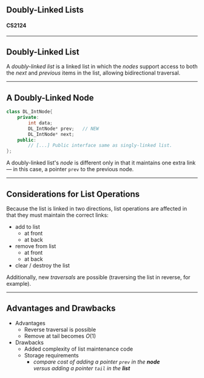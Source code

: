 ## Doubly-Linked Lists

#### CS2124

---

## Doubly-Linked List

A _doubly-linked list_ is a linked list in which the _nodes_ support access to both the _next_ and _previous_ items in the list, allowing bidirectional traversal.

---

## A Doubly-Linked Node

```cpp
class DL_IntNode{
    private:
        int data;
        DL_IntNode* prev;   // NEW
        DL_IntNode* next;
    public:
        // [...] Public interface same as singly-linked list.
};
```

A doubly-linked list's _node_ is different only in that it maintains one extra link &mdash; in this case, a pointer `prev` to the previous node.


---

## Considerations for List Operations

Because the list is linked in two directions, list operations are affected in that they must maintain the correct links:

* add to list
    - at front
    - at back
* remove from list
    - at front
    - at back
* clear / destroy the list

Additionally, new _traversals_ are possible (traversing the list in reverse, for example).

---

## Advantages and Drawbacks

* Advantages
    - Reverse traversal is possible
    - Remove at tail becomes $O(1)$
* Drawbacks
    - Added complexity of list maintenance code
    - Storage requirements
        + _compare cost of adding a pointer `prev` in the **node** <br /> versus adding a pointer `tail` in the **list**_